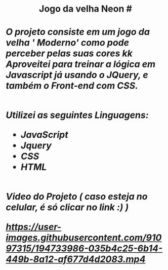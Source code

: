<h1 align='center' > Jogo da velha Neon #
<h1/>

<div>
  <h5>
    O projeto consiste em um jogo da velha ' Moderno' como pode perceber pelas suas cores kk
<br>
    Aproveitei para treinar a lógica em Javascript já usando o JQuery, e também o Front-end com CSS.
  <h5/>
<div/>

##

Utilizei as seguintes Linguagens:

- JavaScript <br/>
- Jquery<br/>
- CSS <br/>
- HTML <br/>
 

##

Video do Projeto ( caso esteja no celular, é só clicar no link :) )

https://user-images.githubusercontent.com/91097315/194733986-035b4c25-6b14-449b-8a12-af677d4d2083.mp4

